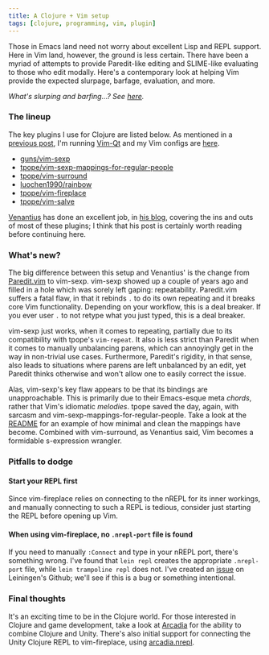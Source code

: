 ```yaml
---
title: A Clojure + Vim setup
tags: [clojure, programming, vim, plugin]
---
```


Those in Emacs land need not worry about excellent Lisp and REPL support. Here
in Vim land, however, the ground is less certain. There have been a myriad of
attempts to provide Paredit-like editing and SLIME-like evaluating to those who
edit modally. Here's a contemporary look at helping Vim provide the expected
slurpage, barfage, evaluation, and more.

*What's slurping and barfing…? See [here](http://usevim.com/2015/02/25/clojure/).*

### The lineup
The key plugins I use for Clojure are listed below. As mentioned in a [previous
post](https://blog.jeaye.com/2015/12/31/vim-qt/), I'm running
[Vim-Qt](https://bitbucket.org/equalsraf/vim-qt/wiki/Home) and my Vim configs
are [here](https://github.com/jeaye/vimrc).

* [guns/vim-sexp](https://github.com/guns/vim-sexp)
* [tpope/vim-sexp-mappings-for-regular-people](https://github.com/tpope/vim-sexp-mappings-for-regular-people)
* [tpope/vim-surround](https://github.com/tpope/vim-surround)
* [luochen1990/rainbow](https://github.com/luochen1990/rainbow)
* [tpope/vim-fireplace](https://github.com/tpope/vim-fireplace)
* [tpope/vim-salve](https://github.com/tpope/vim-salve)

[Venantius](https://venanti.us/) has done an excellent job, in [his
blog](http://blog.venanti.us/clojure-vim/), covering the ins and outs of most of
these plugins; I think that his post is certainly worth reading before
continuing here.

### What's new?
The big difference between this setup and Venantius' is the change from
[Paredit.vim](http://www.vim.org/scripts/script.php?script_id=3998) to vim-sexp.
vim-sexp showed up a couple of years ago and filled in a hole which was sorely
left gaping: repeatability. Paredit.vim suffers a fatal flaw, in that it rebinds
`.` to do its own repeating and it breaks core Vim functionality. Depending on
your workflow, this is a deal breaker. If you ever user `.` to not retype what
you just typed, this is a deal breaker.

vim-sexp just works, when it comes to repeating, partially due to its
compatibility with tpope's `vim-repeat`. It also is less strict than Paredit
when it comes to manually unbalancing parens, which can annoyingly get in the
way in non-trivial use cases. Furthermore, Paredit's rigidity, in that sense,
also leads to situations where parens are left unbalanced by an edit, yet Paredit
thinks otherwise and won't allow one to easily correct the issue.

Alas, vim-sexp's key flaw appears to be that its bindings are unapproachable.
This is primarily due to their Emacs-esque meta *chords*, rather that Vim's
idiomatic *melodies*.  tpope saved the day, again, with sarcasm and
vim-sexp-mappings-for-regular-people.  Take a look at the
[README](https://github.com/tpope/vim-sexp-mappings-for-regular-people) for an
example of how minimal and clean the mappings have become. Combined with
vim-surround, as Venantius said, Vim becomes a formidable s-expression wrangler.

### Pitfalls to dodge


#### Start your REPL first
Since vim-fireplace relies on connecting to the nREPL for its inner workings,
and manually connecting to such a REPL is tedious, consider just starting the
REPL before opening up Vim.

#### When using vim-fireplace, no `.nrepl-port` file is found
If you need to manually `:Connect` and type in your nREPL port, there's
something wrong. I've found that `lein repl` creates the appropriate
`.nrepl-port` file, while `lein trampoline repl` does not. I've created an
[issue](https://github.com/technomancy/leiningen/issues/2224) on Leiningen's
Github; we'll see if this is a bug or something intentional.


### Final thoughts
It's an exciting time to be in the Clojure world. For those interested in
Clojure and game development, take a look at
[Arcadia](https://github.com/arcadia-unity/arcadia) for the ability to combine
Clojure and Unity. There's also initial support for connecting the Unity Clojure
REPL to vim-fireplace, using
[arcadia.nrepl](https://github.com/spacepluk/arcadia.nrepl).
